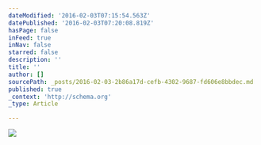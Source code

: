 ```yaml
---
dateModified: '2016-02-03T07:15:54.563Z'
datePublished: '2016-02-03T07:20:08.819Z'
hasPage: false
inFeed: true
inNav: false
starred: false
description: ''
title: ''
author: []
sourcePath: _posts/2016-02-03-2b86a17d-cefb-4302-9687-fd606e8bbdec.md
published: true
_context: 'http://schema.org'
_type: Article

---
```

![](https://the-grid-user-content.s3-us-west-2.amazonaws.com/1db67723-6a1d-4c58-a9e0-c72900029a33.jpg)